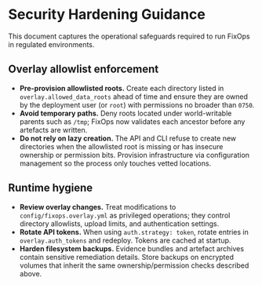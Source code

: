 # Security Hardening Guidance

This document captures the operational safeguards required to run FixOps in
regulated environments.

## Overlay allowlist enforcement

- **Pre-provision allowlisted roots.** Create each directory listed in
  `overlay.allowed_data_roots` ahead of time and ensure they are owned by the
  deployment user (or `root`) with permissions no broader than `0750`.
- **Avoid temporary paths.** Deny roots located under world-writable parents
  such as `/tmp`; FixOps now validates each ancestor before any artefacts are
  written.
- **Do not rely on lazy creation.** The API and CLI refuse to create new
  directories when the allowlisted root is missing or has insecure ownership or
  permission bits. Provision infrastructure via configuration management so the
  process only touches vetted locations.

## Runtime hygiene

- **Review overlay changes.** Treat modifications to `config/fixops.overlay.yml`
  as privileged operations; they control directory allowlists, upload limits,
  and authentication settings.
- **Rotate API tokens.** When using `auth.strategy: token`, rotate entries in
  `overlay.auth_tokens` and redeploy. Tokens are cached at startup.
- **Harden filesystem backups.** Evidence bundles and artefact archives contain
  sensitive remediation details. Store backups on encrypted volumes that inherit
  the same ownership/permission checks described above.
